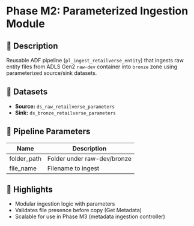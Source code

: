 # Phase M2: Parameterized Ingestion Module

## 📄 Description

Reusable ADF pipeline (`pl_ingest_retailverse_entity`) that ingests raw entity files from ADLS Gen2 `raw-dev` container into `bronze` zone using parameterized source/sink datasets.

## 📁 Datasets

- **Source:** `ds_raw_retailverse_parameters`
- **Sink:** `ds_bronze_retailverse_parameters`

## 🎯 Pipeline Parameters

| Name         | Description                          |
|--------------|--------------------------------------|
| folder_path  | Folder under raw-dev/bronze          |
| file_name    | Filename to ingest                   |

## 🧠 Highlights

- Modular ingestion logic with parameters
- Validates file presence before copy (Get Metadata)
- Scalable for use in Phase M3 (metadata ingestion controller)